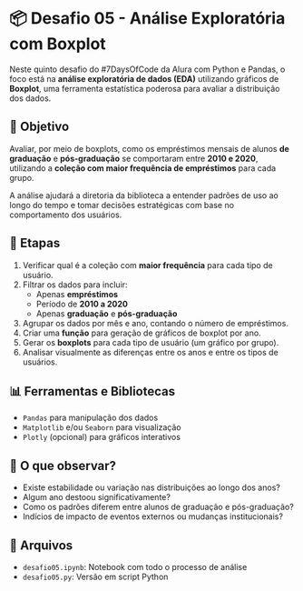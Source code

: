 # 📦 Desafio 05 - Análise Exploratória com Boxplot

Neste quinto desafio do #7DaysOfCode da Alura com Python e Pandas, o foco está na **análise exploratória de dados (EDA)** utilizando gráficos de **Boxplot**, uma ferramenta estatística poderosa para avaliar a distribuição dos dados.

## 🎯 Objetivo

Avaliar, por meio de boxplots, como os empréstimos mensais de alunos **de graduação** e **pós-graduação** se comportaram entre **2010 e 2020**, utilizando a **coleção com maior frequência de empréstimos** para cada grupo.

A análise ajudará a diretoria da biblioteca a entender padrões de uso ao longo do tempo e tomar decisões estratégicas com base no comportamento dos usuários.

## 🧭 Etapas

1. Verificar qual é a coleção com **maior frequência** para cada tipo de usuário.
2. Filtrar os dados para incluir:
   - Apenas **empréstimos**
   - Período de **2010 a 2020**
   - Apenas **graduação** e **pós-graduação**
3. Agrupar os dados por mês e ano, contando o número de empréstimos.
4. Criar uma **função** para geração de gráficos de boxplot por ano.
5. Gerar os **boxplots** para cada tipo de usuário (um gráfico por grupo).
6. Analisar visualmente as diferenças entre os anos e entre os tipos de usuários.

## 📊 Ferramentas e Bibliotecas

- `Pandas` para manipulação dos dados
- `Matplotlib` e/ou `Seaborn` para visualização
- `Plotly` (opcional) para gráficos interativos

## 🔎 O que observar?

- Existe estabilidade ou variação nas distribuições ao longo dos anos?
- Algum ano destoou significativamente?
- Como os padrões diferem entre alunos de graduação e pós-graduação?
- Indícios de impacto de eventos externos ou mudanças institucionais?

## 📁 Arquivos

- `desafio05.ipynb`: Notebook com todo o processo de análise
- `desafio05.py`: Versão em script Python